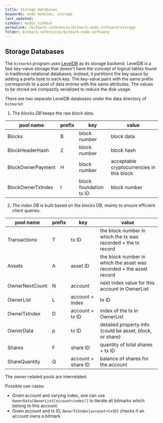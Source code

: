 ```yaml
---
title: Storage Databases
keywords: node modules, storage
last_updated: 
sidebar: mydoc_sidebar
permalink: /bitmark-references/bitmark-node-software/storage
folder: bitmark-references/bitmark-node-software
---
```


## Storage Databases

The `bitmarkd` program uses [LevelDB](https://github.com/google/leveldb) as its storage backend. LevelDB is a fast key-value storage that doesn't have the concept of logical tables found in traditional relational databases; instead, it partitions the key space by adding a prefix byte to each key. The key-value pairs with the same prefix corresponds to a pool of data entries with the same attributes. The values to be stored are compactly serialized to reduce the disk usage.

There are two separate LevelDB databases under the data directory of `bitmarkd`:

1. *The blocks DB* keeps the raw block data.

| pool name | prefix | key | value |
|-----------|--------|-----|-------|
| Blocks            | B | block number              | block data
| BlockHeaderHash   | 2 | block number              | block hash
| BlockOwnerPayment | H | block number              | acceptable cryptocurrencies in this block
| BlockOwnerTxIndex | I | block foundation tx ID    | block number

2. *The index DB* is built based on the blocks DB, mainly to ensure efficient client queries.

| pool name | prefix | key | value |
|-----------|--------|-----|-------|
| Transactions      | T | tx ID              | the block number in which the tx was recorded + the tx record
| Assets            | A | asset ID           | the block number in which the asset was recorded + the asset record
| OwnerNextCount    | N | account            | next index value for this account in OwnerList
| OwnerList         | L | account + index    | tx ID
| OwnerTxIndex      | D | account + tx ID    | index of the tx in OwnerList
| OwnerData         | p | tx ID              | detailed property info (could be asset, block, or share)
| Shares            | F | share ID           | quantity of total shares + tx ID
| ShareQuantity     | Q | account + share ID | balance of shares for the account

The owner-related pools are interrelated. 

Possible use cases:
- Given account and varying index, one can use `OwnerData[OwnerList[account+index]]` to iterate all bitmarks which belong to this account.
- Given account and tx ID, `OwnerTxIndex[account+txID]` checks if an account owns a bitmark.

